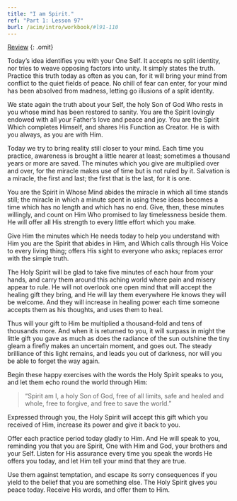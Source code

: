 ```yaml
---
title: "I am Spirit."
ref: "Part 1: Lesson 97"
burl: /acim/intro/workbook/#l91-110
---
```


<a class="hide-review" href="/acim/workbook/l114/#l097">Review</a>
{: .omit}

Today’s idea identifies you with your One Self. It accepts no split
identity, nor tries to weave opposing factors into unity. It simply
states the truth. Practice this truth today as often as you can, for it
will bring your mind from conflict to the quiet fields of peace. No
chill of fear can enter, for your mind has been absolved from madness,
letting go illusions of a split identity.

We state again the truth about your Self, the holy Son of God Who rests
in you whose mind has been restored to sanity. You are the Spirit
lovingly endowed with all your Father’s love and peace and joy. You are
the Spirit Which completes Himself, and shares His Function as Creator.
He is with you always, as you are with Him.

Today we try to bring reality still closer to your mind. Each time you
practice, awareness is brought a little nearer at least; sometimes a
thousand years or more are saved. The minutes which you give are
multiplied over and over, for the miracle makes use of time but is not
ruled by it. Salvation is a miracle, the first and last; the first that
is the last, for it is one.

You are the Spirit in Whose Mind abides the miracle in which all time
stands still; the miracle in which a minute spent in using these ideas
becomes a time which has no length and which has no end. Give, then,
these minutes willingly, and count on Him Who promised to lay
timelessness beside them. He will offer all His strength to every little
effort which you make.

Give Him the minutes which He needs today to help you understand with
Him you are the Spirit that abides in Him, and Which calls through His
Voice to every living thing; offers His sight to everyone who asks;
replaces error with the simple truth.

The Holy Spirit will be glad to take five minutes of each hour from your
hands, and carry them around this aching world where pain and misery
appear to rule. He will not overlook one open mind that will accept the
healing gift they bring, and He will lay them everywhere He knows they
will be welcome. And they will increase in healing power each time
someone accepts them as his thoughts,
and uses them to heal.

Thus will your gift to Him be multiplied a thousand-fold and tens of
thousands more. And when it is returned to you, it will surpass in might
the little gift you gave as much as does the radiance of the sun
outshine the tiny gleam a firefly makes an uncertain moment, and goes
out. The steady brilliance of this light remains, and leads you out of
darkness, nor will you be able to forget the way again.

Begin these happy exercises with the words the Holy Spirit speaks to
you, and let them echo round the world through Him:

> “Spirit am I, a holy Son of God,
> free of all limits, safe and healed and whole,
> free to forgive, and free to save the world.”

Expressed through you, the Holy Spirit will accept this gift which you
received of Him, increase its power and give it back to you.

Offer each practice period today gladly to Him. And He will speak to
you, reminding you that you are Spirit, One with Him and God, your
brothers and your Self. Listen for His assurance every time you speak
the words He offers you today, and let Him tell your mind that they are
true.

Use them against temptation, and escape its sorry consequences if you
yield to the belief that you are something else. The Holy Spirit gives
you peace today. Receive His words, and offer them to Him.

